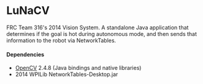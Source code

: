 LuNaCV
======

FRC Team 316's 2014 Vision System. A standalone Java application that determines if the goal is hot during autonomous mode, and then sends that information to the robot via NetworkTables.

#### Dependencies ####
- [OpenCV](http://opencv.org/) 2.4.8 (Java bindings and native libraries)
- 2014 WPILib NetworkTables-Desktop.jar
